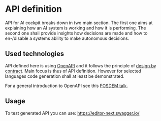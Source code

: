 # API definition

API for AI cockpit breaks down in two main section. The first one aims at explaining how an AI system is working and how it is performing. The second one shall provide insights how decisions are made and how to en-/disable a systems ability to make autonomous decisions.

## Used technologies

API defined here is using [OpenAPI](https://www.openapis.org/) and it follows the principle of [design by contract](https://en.wikipedia.org/wiki/Design_by_contract). Main focus is thus of API definition. However for selected languages code generation shall at least be demonstrated.

For a general introduction to OpenAPI see this [FOSDEM talk](https://fosdem.org/2024/schedule/event/fosdem-2024-2531-introduction-to-openapi/).

## Usage 
To test generated API you can use: https://editor-next.swagger.io/